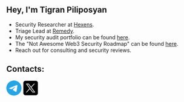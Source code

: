 ## Hey, I'm Tigran Piliposyan


- Security Researcher at [Hexens](https://hexens.io/).
- Triage Lead at [Remedy](https://r.xyz/).
- My security audit portfolio can be found [here](https://github.com/tpiliposian/audits/tree/main).
- The "Not Awesome Web3 Security Roadmap" can be found [here](https://github.com/tpiliposian/not-awesome-web3-security-roadmap).
- Reach out for consulting and security reviews.

<h2 align="left">Contacts:</h2>
<p align="left">
  <a href="https://t.me/tpiliposian" target="_blank"><img src="https://github.com/tpiliposian/logo/blob/main/telegram-color.svg" alt="Telegram" height="40" width="40" /></a>
  <a href="https://twitter.com/tpiliposian" target="_blank"><img src="https://github.com/tpiliposian/logo/blob/main/New-Twitter-Logo.png" alt="Twitter" height="40" width="40" /></a>
  </a>
</p>

